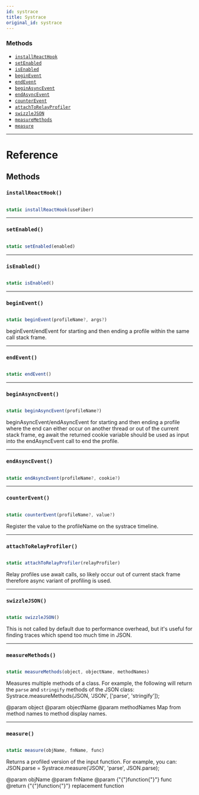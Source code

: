 ```yaml
---
id: systrace
title: Systrace
original_id: systrace
---
```


### Methods

- [`installReactHook`](systrace.md#installreacthook)
- [`setEnabled`](systrace.md#setenabled)
- [`isEnabled`](systrace.md#isenabled)
- [`beginEvent`](systrace.md#beginevent)
- [`endEvent`](systrace.md#endevent)
- [`beginAsyncEvent`](systrace.md#beginasyncevent)
- [`endAsyncEvent`](systrace.md#endasyncevent)
- [`counterEvent`](systrace.md#counterevent)
- [`attachToRelayProfiler`](systrace.md#attachtorelayprofiler)
- [`swizzleJSON`](systrace.md#swizzlejson)
- [`measureMethods`](systrace.md#measuremethods)
- [`measure`](systrace.md#measure)

---

# Reference

## Methods

### `installReactHook()`

```jsx

static installReactHook(useFiber)

```

---

### `setEnabled()`

```jsx

static setEnabled(enabled)

```

---

### `isEnabled()`

```jsx

static isEnabled()

```

---

### `beginEvent()`

```jsx

static beginEvent(profileName?, args?)

```

beginEvent/endEvent for starting and then ending a profile within the same call stack frame.

---

### `endEvent()`

```jsx

static endEvent()

```

---

### `beginAsyncEvent()`

```jsx

static beginAsyncEvent(profileName?)

```

beginAsyncEvent/endAsyncEvent for starting and then ending a profile where the end can either occur on another thread or out of the current stack frame, eg await the returned cookie variable should be used as input into the endAsyncEvent call to end the profile.

---

### `endAsyncEvent()`

```jsx

static endAsyncEvent(profileName?, cookie?)

```

---

### `counterEvent()`

```jsx

static counterEvent(profileName?, value?)

```

Register the value to the profileName on the systrace timeline.

---

### `attachToRelayProfiler()`

```jsx

static attachToRelayProfiler(relayProfiler)

```

Relay profiles use await calls, so likely occur out of current stack frame therefore async variant of profiling is used.

---

### `swizzleJSON()`

```jsx

static swizzleJSON()

```

This is not called by default due to performance overhead, but it's useful for finding traces which spend too much time in JSON.

---

### `measureMethods()`

```jsx

static measureMethods(object, objectName, methodNames)

```

Measures multiple methods of a class. For example, the following will return the `parse` and `stringify` methods of the JSON class: Systrace.measureMethods(JSON, 'JSON', ['parse', 'stringify']);

@param object @param objectName @param methodNames Map from method names to method display names.

---

### `measure()`

```jsx

static measure(objName, fnName, func)

```

Returns a profiled version of the input function. For example, you can: JSON.parse = Systrace.measure('JSON', 'parse', JSON.parse);

@param objName @param fnName @param {"{"}function{"}"} func @return {"{"}function{"}"} replacement function
